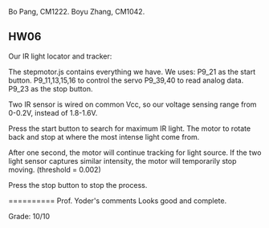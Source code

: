 Bo Pang, CM1222.
Boyu Zhang, CM1042.

HW06
-----
Our IR light locator and tracker:

The stepmotor.js contains everything we have. We uses:
P9_21 as the start button.
P9_11,13,15,16 to control the servo
P9_39,40 to read analog data.
P9_23 as the stop button.

Two IR sensor is wired on common Vcc, so our voltage sensing range from 0-0.2V,
instead of 1.8-1.6V.

Press the start button to search for maximum IR light. The motor to rotate back and stop at
where the most intense light come from.

After one second, the motor will continue tracking for light source.
If the two light sensor captures similar intensity, the motor will temporarily stop moving.
(threshold = 0.002)

Press the stop button to stop the process.


==========
Prof. Yoder's comments
Looks good and complete.

Grade:  10/10
